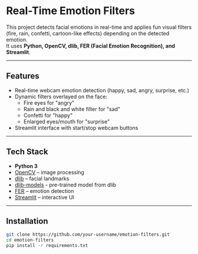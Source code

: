 # Real-Time Emotion Filters

This project detects facial emotions in real-time and applies fun visual filters (fire, rain, confetti, cartoon-like effects) depending on the detected emotion.  
It uses **Python, OpenCV, dlib, FER (Facial Emotion Recognition), and Streamlit**.

---

## Features
- Real-time webcam emotion detection (happy, sad, angry, surprise, etc.)
- Dynamic filters overlayed on the face:
  - Fire eyes for "angry"
  - Rain and black and white filter for "sad"
  - Confetti for "happy"
  - Enlarged eyes/mouth for "surprise"
- Streamlit interface with start/stop webcam buttons

---

## Tech Stack
- **Python 3**
- [OpenCV](https://opencv.org/) – image processing
- [dlib](http://dlib.net/) – facial landmarks
- [dlib-models](http://dlib.net/files/shape_predictor_68_face_landmarks.dat.bz2) - pre-trained model from dlib
- [FER](https://github.com/justinshenk/fer) – emotion detection
- [Streamlit](https://streamlit.io/) – interactive UI

---

## Installation
```bash
git clone https://github.com/your-username/emotion-filters.git
cd emotion-filters
pip install -r requirements.txt
